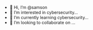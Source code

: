 - 👋 Hi, I’m @samson
- 👀 I’m interested in cybersecurity...
- 🌱 I’m currently learning cybersecurity...
- 💞️ I’m looking to collaborate on ...
<!---
Killgrams/Killgrams is a ✨ special ✨ repository because its `README.md` (this file) appears on your GitHub profile.
You can click the Preview link to take a look at your changes.
--->

